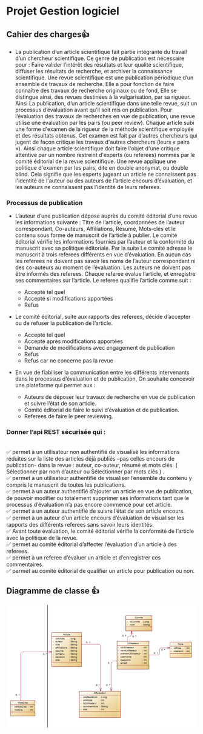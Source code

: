 # Projet Gestion logiciel

## Cahier des charges:+1:

- La publication d’un article scientifique fait partie intégrante du travail d’un chercheur scientifique. Ce genre de publication est nécessaire pour : Faire valider l’intérêt des résultats et leur qualité scientifique, diffuser les résultats de recherche, et archiver la connaissance scientifique.
Une revue scientifique est une publication périodique d’un ensemble de travaux de recherche. Elle a pour fonction de faire connaître des travaux de recherche originaux ou de fond, Elle se distingue ainsi, des revues destinées à la vulgarisation, par sa rigueur.
Ainsi La publication, d’un article scientifique dans une telle revue, suit un processus d’évaluation avant qu’il soit mis en publication. 
Pour l’évaluation des travaux de recherches en vue de publication, une revue utilise une évaluation par les pairs (ou peer review). Chaque article subi une forme d'examen de la rigueur de la méthode scientifique employée et des résultats obtenus. Cet examen est fait par d’autres chercheurs qui jugent de façon critique les travaux d'autres chercheurs (leurs « pairs »).  Ainsi chaque article scientifique doit faire l'objet d'une critique attentive par un nombre restreint d'experts (ou referees) nommés par le comité éditorial de la revue scientifique.
Une revue applique une politique d'examen par les pairs, dite en double anonymat, ou double blind. Cela signifie que les experts jugeant un article ne connaissent pas l'identité de l'auteur ou des auteurs de l’article encours d’évaluation, et les auteurs ne connaissent pas l’identité de leurs referees. 

### Processus de publication
- L’auteur d’une publication dépose auprès du comité éditorial d’une revue les informations suivante : Titre de l’article, coordonnées de l’auteur correspondant, Co-auteurs, Affiliations, Résumé, Mots‐clés et le contenu sous forme de manuscrit de l’article à publier.
Le comité éditorial vérifie les informations fournies par l’auteur et la conformité du manuscrit avec sa politique éditoriale.
Par la suite Le comité adresse le manuscrit à trois referees différents en vue d’évaluation. En aucun cas les referees ne doivent pas savoir les noms de l’auteur correspondant ni des co-auteurs au moment de l’évaluation. Les auteurs ne doivent pas être informés des referees. Chaque referee évalue l’article, et enregistre ses commentaires sur l’article.
Le referee qualifie l’article comme suit :
  -	Accepté tel quel
  -	Accepté si modifications apportées
  -	Refus
- Le comité éditorial, suite aux rapports des referees, décide d’accepter ou de refuser la publication de l’article.
  -	Accepté tel quel
  -	Accepté après modifications apportées
  -	Demande de modifications avec engagement de publication
  -	Refus
  -	Refus car ne concerne pas la revue

- En vue de fiabiliser la communication entre les différents intervenants dans le processus d’évaluation et de publication, On souhaite concevoir une plateforme qui permet aux :
  -	Auteurs de déposer leur travaux de recherche en vue de publication et suivre l’état de son article.
  -	Comité éditorial de faire le suivi d’évaluation et de publication.
  -	Referees de faire le peer reviewing.
 
### Donner l’api REST sécurisée qui :
<br/> :white_check_mark:	permet à un utilisateur non authentifié de visualisé les informations réduites sur la liste des articles déjà publiés –pas celles encours de publication- dans la revue : auteur, co-auteur, résumé et mots clés.
      ( Sélectionner par nom d’auteur ou Sélectionner par mots clés ) .
<br/> :white_check_mark:	permet à un utilisateur authentifié de visualiser l’ensemble du contenu y compris le manuscrit de toutes les publications.
<br/> :white_check_mark:	permet à un auteur authentifié d’ajouter un article en vue de publication, de pouvoir modifier ou totalement supprimer ses informations tant que le processus d’évaluation n’a pas encore commencé pour cet article.
<br/> :white_check_mark:	permet à un auteur authentifié de suivre l’état de son article encours.
<br/> :white_check_mark:	permet à un auteur d’un article encours d’évaluation de visualiser les rapports des différents referees sans savoir leurs identités.
<br/> :white_check_mark:	Avant toute évaluation, le comité éditorial vérifie la conformité de l’article avec la politique de la revue.
<br/> :white_check_mark:	permet au comité éditorial d’affecter l’évaluation d’un article à des referees.
<br/> :white_check_mark:	permet à un referee d’évaluer un article et d’enregistrer ces commentaires.
<br/> :white_check_mark:	permet au comité éditorial de qualifier un article pour publication ou non.

## Diagramme de classe :+1: 
![](src/main/resources/DiagClasse.PNG)